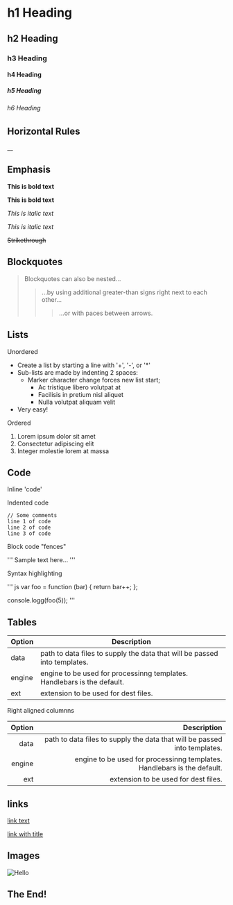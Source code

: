 # h1 Heading
## h2 Heading
### h3 Heading 
#### h4 Heading
##### h5 Heading
###### h6 Heading


## Horizontal Rules

__


## Emphasis

**This is bold text**

__This is bold text__

*This is italic text*

_This is italic text_

~~Strikethrough~~


## Blockquotes


> Blockquotes can also be nested...
>> ...by using additional greater-than signs right next to each other...
> > > ...or with paces between arrows.


## Lists

Unordered

+ Create a list by starting a line with '+', '-', or '*'
+ Sub-lists are made by indenting 2 spaces:
  - Marker character change forces new list start;
    * Ac tristique libero volutpat at
    + Facilisis in pretium nisl aliquet
    - Nulla volutpat aliquam velit
+ Very easy!

Ordered

1. Lorem ipsum dolor sit amet
2. Consectetur adipiscing elit
3. Integer molestie lorem at massa

## Code

Inline 'code'

Indented code

    // Some comments
    line 1 of code
    line 2 of code
    line 3 of code


Block code "fences"

'''
Sample text here...
'''

Syntax highlighting

''' js
var foo = function (bar) {
  return bar++;
};

console.logg(foo(5));
'''

## Tables

| Option | Description |
| ------ | ----------- |
| data   | path to data files to supply the data that will be passed into templates. |
| engine | engine to be used for processinng templates. Handlebars is the default. |
| ext    | extension to be used for dest files. |

Right aligned columnns

| Option | Description |
| ------:| -----------:|
| data   | path to data files to supply the data that will be passed into templates. |
| engine | engine to be used for processinng templates. Handlebars is the default. |
| ext    | extension to be used for dest files. |


## links

[link text](http://dev.keesha.com)

[link with title](https://github.com/keeshaaa-afk/keeshaaa-afk.github.io.git/pica/demo/ "title text!")

## Images

![Hello](https://octodex.github.com/images/daftpunktocat-thomas.gif)

## The End!
